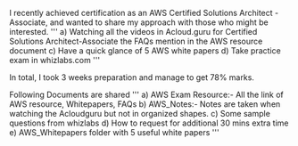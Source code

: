 
I recently achieved certification as an AWS Certified Solutions Architect - Associate, and wanted to share my approach with those who might be interested.
'''
a) Watching all the videos in Acloud.guru for Certified Solutions Architect-Associate
the FAQs mention in the AWS resource document
c) Have a quick glance of 5 AWS white papers
d) Take practice exam in whizlabs.com
'''

In total, I took 3 weeks preparation and manage to get 78% marks.

Following Documents are shared
'''
a) AWS Exam Resource:- All the link of AWS resource, Whitepapers, FAQs
b) AWS_Notes:- Notes are taken when watching the Acloudguru but not in organized shapes.
c) Some sample questions from whizlabs
d) How to request for additional 30 mins extra time
e) AWS_Whitepapers folder with 5 useful white papers
'''


